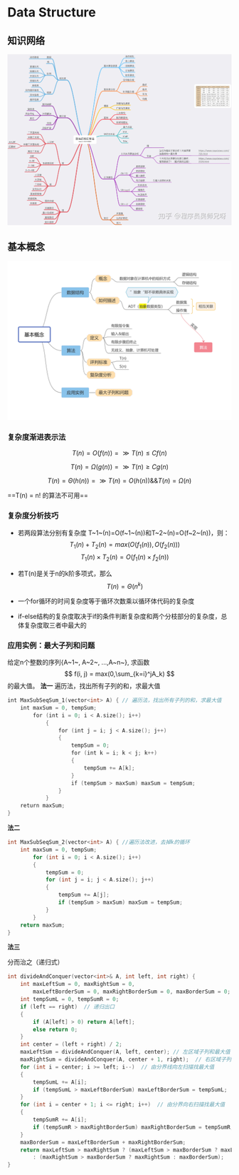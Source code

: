 # Data Structure


## 知识网络

![](Data%20Structure.assets/%E7%9F%A5%E8%AF%86%E7%BD%91%E7%BB%9C.jpg)



## 基本概念

![](Data%20Structure.assets/%E5%9F%BA%E6%9C%AC%E6%A6%82%E5%BF%B5.jpg)



### 复杂度渐进表示法

$$
T(n) = O(f(n)) =\gg T(n) \le Cf(n)
$$

$$
T(n) = \Omega (g(n))=\gg T(n)\ge Cg(n)
$$

$$
T(n)=\Theta (h(n))=\gg T(n)=O(h(n)) \&\& T(n)=\Omega(n)
$$

==T(n) = n! 的算法不可用==

### 复杂度分析技巧

* 若两段算法分别有复杂度 T~1~(n)=O(f~1~(n))和T~2~(n)=O(f~2~(n))，则：
$$
T_1(n) + T_2(n) = max(O(f_1(n)), O(f_2(n)))
$$
$$
T_1(n) \times T_2(n) = O(f_1(n) \times f_2(n))
$$

* 若T(n)是关于n的k阶多项式，那么
$$
T(n) = \Theta(n^k)
$$
* 一个for循环的时间复杂度等于循环次数乘以循环体代码的复杂度
* if-else结构的复杂度取决于if的条件判断复杂度和两个分枝部分的复杂度，总体复杂度取三者中最大的

### 应用实例：最大子列和问题

给定n个整数的序列{A~1~, A~2~, ...,A~n~}, 求函数
$$
f(i, j) = max(0,\sum_{k=i}^jA_k)
$$
的最大值。
**法一**
遍历法，找出所有子列的和，求最大值

```c++
int MaxSubSeqSum_1(vector<int> A) { // 遍历法，找出所有子列的和，求最大值
	int maxSum = 0, tempSum;
		for (int i = 0; i < A.size(); i++)
            {
                for (int j = i; j < A.size(); j++)
                {
                    tempSum = 0;
                    for (int k = i; k < j; k++)
                    {
                        tempSum += A[k];
                    }
                    if (tempSum > maxSum) maxSum = tempSum;
                }
            }
	return maxSum;
}
```
**法二**
```c++
int MaxSubSeqSum_2(vector<int> A) { //遍历法改进，去掉k的循环
	int maxSum = 0, tempSum;
		for (int i = 0; i < A.size(); i++)
		{
			tempSum = 0;
			for (int j = i; j < A.size(); j++)
			{
				tempSum += A[j];
				if (tempSum > maxSum) maxSum = tempSum;
			}
		}
	return maxSum;
}
```

**法三**

分而治之（递归式）

```c++
int divideAndConquer(vector<int>& A, int left, int right) {
	int maxLeftSum = 0, maxRightSum = 0, 
		maxLeftBorderSum = 0, maxRightBorderSum = 0, maxBorderSum = 0;
	int tempSumL = 0, tempSumR = 0; 
	if (left == right)  // 递归出口
	{
		if (A[left] > 0) return A[left];
		else return 0;
	}
	int center = (left + right) / 2;
	maxLeftSum = divideAndConquer(A, left, center); // 左区域子列和最大值
	maxRightSum = divideAndConquer(A, center + 1, right);  // 右区域子列和最大值
	for (int i = center; i >= left; i--)  // 由分界线向左扫描找最大值
	{
		tempSumL += A[i];
		if (tempSumL > maxLeftBorderSum) maxLeftBorderSum = tempSumL;
	}
	for (int i = center + 1; i <= right; i++)  // 由分界向右扫描找最大值
	{
		tempSumR += A[i];
		if (tempSumR > maxRightBorderSum) maxRightBorderSum = tempSumR;
	}
	maxBorderSum = maxLeftBorderSum + maxRightBorderSum;
	return maxLeftSum > maxRightSum ? (maxLeftSum > maxBorderSum ? maxLeftSum : maxBorderSum) 
		: (maxRightSum > maxBorderSum ? maxRightSum : maxBorderSum);
}
```

